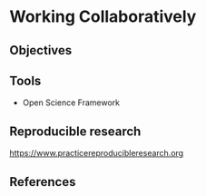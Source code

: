 # Working Collaboratively

## Objectives
## Tools
- Open Science Framework


## Reproducible research
https://www.practicereproducibleresearch.org

## References
